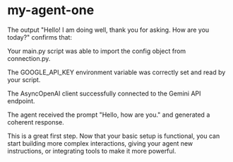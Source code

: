 # my-agent-one
The output "Hello! I am doing well, thank you for asking. How are you today?" confirms that:

Your main.py script was able to import the config object from connection.py.

The GOOGLE_API_KEY environment variable was correctly set and read by your script.

The AsyncOpenAI client successfully connected to the Gemini API endpoint.

The agent received the prompt "Hello, how are you." and generated a coherent response.

This is a great first step. Now that your basic setup is functional, you can start building more complex interactions, giving your agent new instructions, or integrating tools to make it more powerful.
